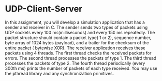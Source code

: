 # UDP-Client-Server

In this assignment, you will develop a simulation application that has a sender and
receiver in C. The sender sends two types of packets using UDP sockets every 100
ms(milliseconds) and every 150 ms repeatedly. The packet structure should contain
a packet type( 1 or 2), sequence number, byte array of 1024 bytes (payload), and a
trailer for the checksum of the entire packet ( bytewise XOR). The receiver
application receives these packets using 4 threads. The first thread checks the
received packets for errors. The second thread processes the packets of type 1. The
third thread processes the packets of type 2. The fourth thread periodically (every
300th ms) prints the number of packets of each type received. You may use the
pthread library and any synchronization primitives.
